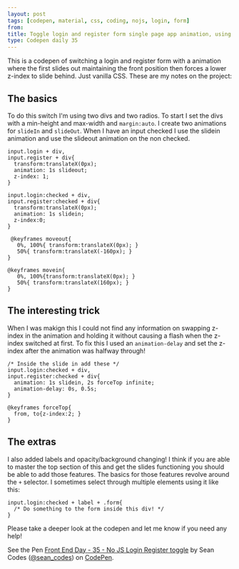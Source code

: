 ```yaml
---
layout: post
tags: [codepen, material, css, coding, nojs, login, form]
from: 
title: Toggle login and register form single page app animation, using only CSS
type: Codepen daily 35
---
```


This is a codepen of switching a login and register form with a animation where the first slides out maintaining the front position then forces a lower z-index to slide behind. Just vanilla CSS. These are my notes on the project:

## The basics
To do this switch I'm using two divs and two radios. To start I set the divs with a min-height and max-width and `margin:auto`. I create two animations for `slideIn` and `slideOut`. 
When I have an input checked I use the slidein animation and use the slideout animation on the non checked. 

    input.login + div,
    input.register + div{
      transform:translateX(0px);
      animation: 1s slideout;
      z-index: 1;
    }
    
    input.login:checked + div,
    input.register:checked + div{
      transform:translateX(0px);
      animation: 1s slidein;
      z-index:0;
    }
    
     @keyframes moveout{
       0%, 100%{ transform:translateX(0px); }
       50%{ transform:translateX(-160px); }
    }

    @keyframes movein{
       0%, 100%{transform:translateX(0px); }
       50%{ transform:translateX(160px); }
    }

## The interesting trick
When I was makign this I could not find any information on swapping z-index in the animation and holding it without causing a flash when the z-index switched at first. To fix this I used an `animation-delay` and set the z-index after the animation was halfway through!
    
    /* Inside the slide in add these */
    input.login:checked + div,
    input.register:checked + div{
      animation: 1s slidein, 2s forceTop infinite;
      animation-delay: 0s, 0.5s;
    }
    
    @keyframes forceTop{
      from, to{z-index:2; }
    }

## The extras
I also added labels and opacity/background changing! I think if you are able to master the top section of this and get the slides functioning you should be able to add those features. The basics for those features revolve around the `+` selector. I sometimes select through multiple elements using it like this:

    input.login:checked + label + .form{
      /* Do something to the form inside this div! */
    }
    
Please take a deeper look at the codepen and let me know if you need any help! 

<p data-height="600" data-theme-id="dark" data-slug-hash="PpoOzr" data-default-tab="css,result" data-user="sean_codes" data-embed-version="2" data-pen-title="Front End Day - 35 - No JS Login Register toggle" class="codepen">See the Pen <a href="http://codepen.io/sean_codes/pen/PpoOzr/">Front End Day - 35 - No JS Login Register toggle</a> by Sean Codes (<a href="http://codepen.io/sean_codes">@sean_codes</a>) on <a href="http://codepen.io">CodePen</a>.</p>
<script async src="https://production-assets.codepen.io/assets/embed/ei.js"></script>
